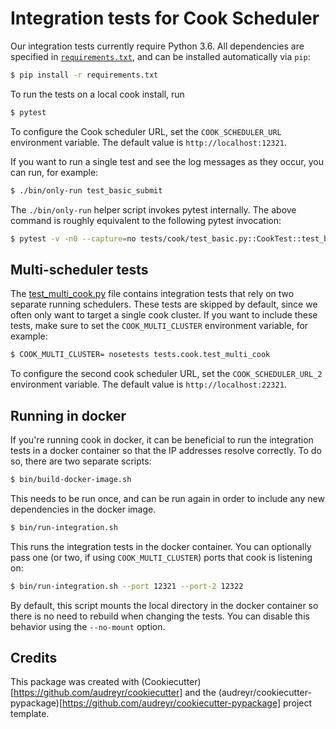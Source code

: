 # Integration tests for Cook Scheduler

Our integration tests currently require Python 3.6.
All dependencies are specified in [`requirements.txt`](./requirements.txt),
and can be installed automatically via `pip`:

```bash
$ pip install -r requirements.txt
```

To run the tests on a local cook install, run

```bash
$ pytest
```

To configure the Cook scheduler URL, set the `COOK_SCHEDULER_URL` environment variable. The default value is `http://localhost:12321`.

If you want to run a single test and see the log messages as they occur, you can run, for example:

```bash
$ ./bin/only-run test_basic_submit
```

The `./bin/only-run` helper script invokes pytest internally.
The above command is roughly equivalent to the following pytest invocation:

```bash
$ pytest -v -n0 --capture=no tests/cook/test_basic.py::CookTest::test_basic_submit
```

## Multi-scheduler tests

The [test_multi_cook.py](tests/cook/test_multi_cook.py) file contains integration tests that rely on two separate running schedulers. These tests are skipped by default, since we often only want to target a single cook cluster. If you want to include these tests, make sure to set the `COOK_MULTI_CLUSTER` environment variable, for example:
 
 ```bash
 $ COOK_MULTI_CLUSTER= nosetests tests.cook.test_multi_cook
 ```

To configure the second cook scheduler URL, set the `COOK_SCHEDULER_URL_2` environment variable. The default value is `http://localhost:22321`.

## Running in docker

If you're running cook in docker, it can be beneficial to run the integration tests in a docker container so that the IP addresses resolve correctly. To do so, there are two separate scripts:

```bash
$ bin/build-docker-image.sh
```

This needs to be run once, and can be run again in order to include any new dependencies in the docker image.

```bash
$ bin/run-integration.sh
```

This runs the integration tests in the docker container.
You can optionally pass one (or two, if using `COOK_MULTI_CLUSTER`) ports that cook is listening on:

```bash
$ bin/run-integration.sh --port 12321 --port-2 12322
```

By default, this script mounts the local directory in the docker container so there is no need to rebuild when changing the tests.
You can disable this behavior using the `--no-mount` option.

## Credits

This package was created with (Cookiecutter)[https://github.com/audreyr/cookiecutter] and the (audreyr/cookiecutter-pypackage)[https://github.com/audreyr/cookiecutter-pypackage] project template.
